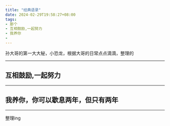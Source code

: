 ```yaml
---
title: "经典语录"
date: 2024-02-29T19:58:27+08:00
tags:
- 那个
- 互相鼓励,一起努力
- 我养你
- 
---
```



孙大哥的第一大大秘，小恐龙，根据大哥的日常点点滴滴，整理的

---
互相鼓励,一起努力
---

---
我养你，你可以歇息两年，但只有两年
---

-------
整理ing